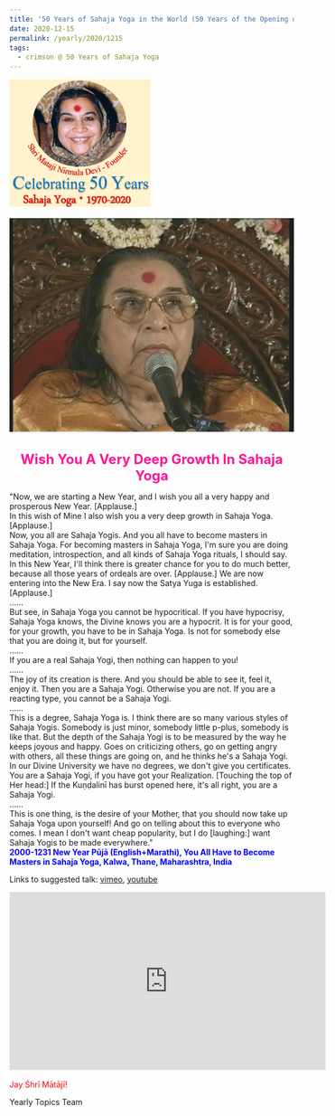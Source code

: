 ```yaml
---
title: '50 Years of Sahaja Yoga in the World (50 Years of the Opening of the Sahasrāra Chakra), Post 32'
date: 2020-12-15
permalink: /yearly/2020/1215
tags:
  - crimson @ 50 Years of Sahaja Yoga
---
```


<div style="text-align: left"><img src="/images/Celebrating50YearsSahajaYoga.png" width="250" /></div><br>

<div style="text-align: center"><img src="/images/image577.png" /></div>

<br>
<p style="color:DeepPink; text-align:center">
<font size="+2"><b>Wish You A Very Deep Growth In Sahaja Yoga</b><br></font>
</p>

<p>
"Now, we are starting a New Year, and I wish you all a very happy and prosperous New Year. [Applause.]<br>
In this wish of Mine I also wish you a very deep growth in Sahaja Yoga. [Applause.]<br>
Now, you all are Sahaja Yogis. And you all have to become masters in Sahaja Yoga. For becoming masters in Sahaja Yoga, I'm sure you are doing meditation, introspection, and all kinds of Sahaja Yoga rituals, I should say.<br>
In this New Year, I'll think there is greater chance for you to do much better, because all those years of ordeals are over. [Applause.] We are now entering into the New Era. I say now the Satya Yuga is established. [Applause.]<br>
......<br>
But see, in Sahaja Yoga you cannot be hypocritical. If you have hypocrisy, Sahaja Yoga knows, the Divine knows you are a hypocrit. It is for your good, for your growth, you have to be in Sahaja Yoga. Is not for somebody else that you are doing it, but for yourself.<br>
......<br>
If you are a real Sahaja Yogi, then nothing can happen to you!<br>
......<br>
The joy of its creation is there. And you should be able to see it, feel it, enjoy it. Then you are a Sahaja Yogi. Otherwise you are not. If you are a reacting type, you cannot be a Sahaja Yogi.<br>
......<br>
This is a degree, Sahaja Yoga is. I think there are so many various styles of Sahaja Yogis. Somebody is just minor, somebody little p-plus, somebody is like that. But the depth of the Sahaja Yogi is to be measured by the way he keeps joyous and happy. Goes on criticizing others, go on getting angry with others, all these things are going on, and he thinks he's a Sahaja Yogi. In our Divine University we have no degrees, we don't give you certificates. You are a Sahaja Yogi, if you have got your Realization. [Touching the top of Her head:] If the Kuṇḍalinī has burst opened here, it's all right, you are a Sahaja Yogi.<br>
......<br>
This is one thing, is the desire of your Mother, that you should now take up Sahaja Yoga upon yourself! And go on telling about this to everyone who comes. I mean I don't want cheap popularity, but I do [laughing:] want Sahaja Yogis to be made everywhere."<br>
<font color="blue"><b>2000-1231 New Year Pūjā (English+Marathi), You All Have to Become Masters in Sahaja Yoga, Kalwa, Thane, Maharashtra, India</b></font><br>
</p>

Links to suggested talk: <a href="https://vimeo.com/28849212"> vimeo</a>, <a href="https://www.youtube.com/watch?v=VQCbvlXTQhI&t=00s&ab_channel=TeachingsofH.H.ShriMatajiNirmalaDevi"> youtube</a><br>

<iframe width="560" height="315" src="https://www.youtube.com/embed/VQCbvlXTQhI" frameborder="0" allow="accelerometer; autoplay; clipboard-write; encrypted-media; gyroscope; picture-in-picture" allowfullscreen></iframe>

<p style="color:red;">Jay Śhrī Mātājī!<br></p>

Yearly Topics Team